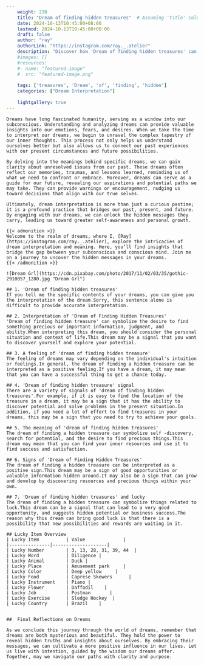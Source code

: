 ```yaml
---
    weight: 238
    title: "Dream of finding hidden treasures"  # Assuming 'title' column exists
    date: 2024-10-13T10:45:00+08:00
    lastmod: 2024-10-13T10:45:00+08:00
    draft: false
    author: "ray"
    authorLink: "https://instagram.com/ray._.atelier"
    description: "Discover how 'Dream of finding hidden treasures' can interpret your future and uncover its significant meanings in your life."
    #images: []
    #resources:
    #- name: "featured-image"
    #  src: "featured-image.png"
    
    tags: ['treasures', 'Dream', 'of', 'finding', 'hidden']
    categories: ["Dream Interpretation"]
    
    lightgallery: true
---
```

    
    Dreams have long fascinated humanity, serving as a window into our subconscious. Understanding and analyzing dreams can provide valuable insights into our emotions, fears, and desires. When we take the time to interpret our dreams, we begin to unravel the complex tapestry of our inner thoughts. This process not only helps us understand ourselves better but also allows us to connect our past experiences with our present circumstances and future possibilities.
    
    By delving into the meanings behind specific dreams, we can gain clarity about unresolved issues from our past. These dreams often reflect our memories, traumas, and lessons learned, reminding us of what we need to confront or embrace. Moreover, dreams can serve as a guide for our future, revealing our aspirations and potential paths we may take. They can provide warnings or encouragement, nudging us toward decisions that align with our true selves.
    
    Ultimately, dream interpretation is more than just a curious pastime; it is a profound practice that bridges our past, present, and future. By engaging with our dreams, we can unlock the hidden messages they carry, leading us toward greater self-awareness and personal growth.
    
    {{< admonition >}}
    Welcome to the realm of dreams, where I, [Ray](https://instagram.com/ray._.atelier), explore the intricacies of dream interpretation and meaning. Here, you’ll find insights that bridge the gap between your subconscious and conscious mind. Join me on a journey to uncover the hidden messages in your dreams.
    {{< /admonition >}}
    
    ![Dream Grl](https://cdn.pixabay.com/photo/2017/11/02/03/35/gothic-2910057_1280.jpg "Dream Grl")
    
    ## 1. 'Dream of finding hidden treasures'
    If you tell me the specific contents of your dreams, you can give you the interpretation of the dream.Sorry, this sentence alone is difficult to provide accurate interpretation.
    
    ## 2. Interpretation of 'Dream of Finding Hidden Treasures'
    'Dream of finding hidden treasure' can symbolize the desire to find something precious or important information, judgment, and ability.When interpreting this dream, you should consider the personal situation and context of life.This dream may be a signal that you want to discover yourself and explore your potential.
    
    ## 3. A feeling of 'dream of finding hidden treasure'
    The feeling of dreams may vary depending on the individual's intuition or feelings.In general, the dream of finding a hidden treasure can be interpreted as a positive feeling.If you have a dream, it may mean that you can have a successful thing to get a chance today.
    
    ## 4. 'Dream of finding hidden treasure' signal
    There are a variety of signals of 'dream of finding hidden treasures'.For example, if it is easy to find the location of the treasure in a dream, it may be a sign that it has the ability to discover potential and solve problems in the present situation.In addition, if you need a lot of effort to find treasures in your dreams, this may be a sign that you need to try to achieve your goals.
    
    ## 5. The meaning of 'dream of finding hidden treasures'
    The dream of finding a hidden treasure can symbolize self -discovery, search for potential, and the desire to find precious things.This dream may mean that you can find your inner resources and use it to find success and satisfaction.
    
    ## 6. Signs of 'Dream of Finding Hidden Treasures'
    The dream of finding a hidden treasure can be interpreted as a positive sign.This dream may be a sign of good opportunities or valuable information hidden around.It may also be a sign that can grow and develop by discovering resources and precious things within your own.
    
    ## 7. 'Dream of finding hidden treasures' and lucky
    The dream of finding a hidden treasure can symbolize things related to luck.This dream can be a signal that can lead to a very good opportunity, and suggests hidden potential or business success.The reason why this dream can bring good luck is that there is a possibility that new possibilities and rewards are waiting in it.
    
    ## Lucky Item Overview
    | Lucky Item          | Value              |
    |---------------|--------------------|
    | Lucky Number        | 3, 13, 28, 31, 39, 44  |
    | Lucky Word          | Diligence |
    | Lucky Animal        | Duck |
    | Lucky Place         | Amusement park     |
    | Lucky Color         | Deep yellow     |
    | Lucky Food          | Caprese Skewers      |
    | Lucky Instrument    | Piano |
    | Lucky Flower        | Daffodil    |
    | Lucky Job           | Postman       |
    | Lucky Exercise      | Sledge Hockey  |
    | Lucky Country       | Brazil    |
    
    
    ##  Final Reflections on Dreams
    
    As we conclude this journey through the world of dreams, remember that dreams are both mysterious and beautiful. They hold the power to reveal hidden truths and insights about ourselves. By embracing their messages, we can cultivate a more positive influence in our lives. Let us live with intention, guided by the wisdom our dreams offer. Together, may we navigate our paths with clarity and purpose.
    